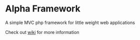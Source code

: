 # Alpha Framework
A simple MVC php framework for little weight web applications


Check out [wiki](https://github.com/lawrenceadu/alpha/wiki) for more information